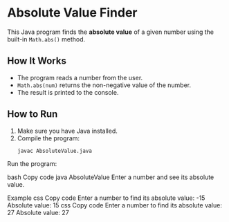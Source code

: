 # Absolute Value Finder

This Java program finds the **absolute value** of a given number using the built-in `Math.abs()` method.

## How It Works

- The program reads a number from the user.
- `Math.abs(num)` returns the non-negative value of the number.
- The result is printed to the console.

## How to Run

1. Make sure you have Java installed.
2. Compile the program:
   ```bash
   javac AbsoluteValue.java
Run the program:

bash
Copy code
java AbsoluteValue
Enter a number and see its absolute value.

Example
css
Copy code
Enter a number to find its absolute value: -15
Absolute value: 15
css
Copy code
Enter a number to find its absolute value: 27
Absolute value: 27
